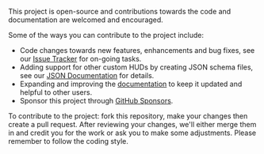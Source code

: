 This project is open-source and contributions towards the code and documentation are welcomed and encouraged.

Some of the ways you can contribute to the project include:
- Code changes towards new features, enhancements and bug fixes, see our [Issue Tracker][issues-link] for on-going tasks.
- Adding support for other custom HUDs by creating JSON schema files, see our [JSON Documentation][json-link] for details.
- Expanding and improving the [documentation][docs-link] to keep it updated and helpful to other users.
- Sponsor this project through [GitHub Sponsors][sponsors-link].

To contribute to the project: fork this repository, make your changes then create a pull request. After reviewing your changes, we'll either merge them in and credit you for the work or ask you to make some adjustments. Please remember to follow the coding style.

<!-- MARKDOWN LINKS -->
[issues-link]: https://github.com/CriticalFlaw/TF2HUD.Editor/issues
[json-link]: https://www.criticalflaw.ca/TF2HUD.Editor/json/
[docs-link]: https://www.criticalflaw.ca/TF2HUD.Editor/
[sponsors-link]: https://github.com/sponsors/CriticalFlaw